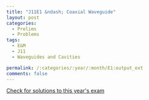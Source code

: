 ```yaml
---
title: "J11E1 &ndash; Coaxial Waveguide"
layout: post
categories:
  - Prelims
  - Problems
tags:
  - E&M
  - J11
  - Waveguides and Cavities

permalink: /:categories/:year/:month/E1:output_ext
comments: false
---
```

<object data="2011J1E.pdf" type="application/pdf" width="100%" height="500"></object>
<div class="message"><a href='https://princetonprelim.com/prelim/26/'>Check for solutions to this year's exam</a></div>